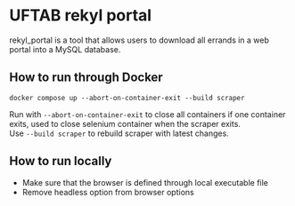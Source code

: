 # UFTAB rekyl portal 

rekyl_portal is a tool that allows users to download all errands in a web portal into a MySQL database.  


## How to run through Docker

`docker compose up --abort-on-container-exit --build scraper`  

Run with `--abort-on-container-exit` to close all containers if one container exits, used to 
close selenium container when the scraper exits.  
Use `--build scraper` to rebuild scraper with latest changes.  

## How to run locally
- Make sure that the browser is defined through local executable file
- Remove headless option from browser options
  